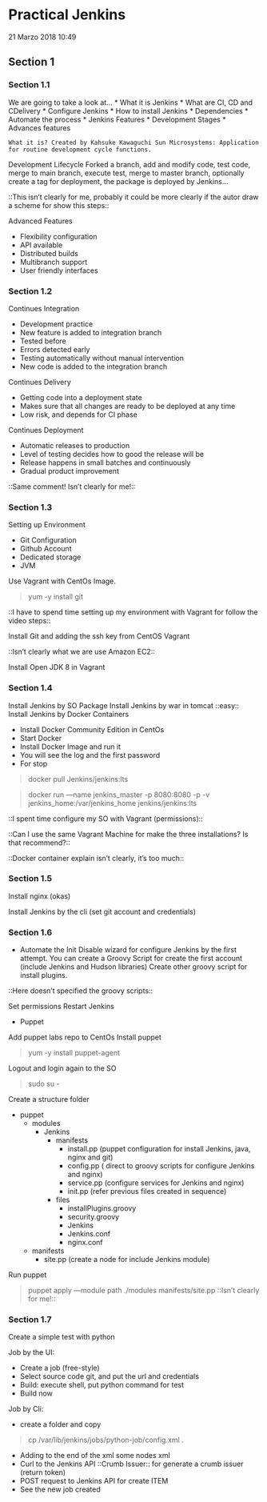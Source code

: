 # Practical Jenkins
21 Marzo 2018 10:49

## Section 1
### Section 1.1
We are going to take a look at…
		* What it is Jenkins
		* What are CI, CD and CDelivery
		* Configure Jenkins
			* How to install Jenkins
			* Dependencies
			* Automate the process
		* Jenkins Features
		* Development Stages
		* Advances features

	What it is? Created by Kahsuke Kawaguchi Sun Microsystems: Application for routine development cycle functions.

Development Lifecycle
	Forked a branch, add and modify  code, test code, merge to main branch, execute test, merge to master branch, optionally create a tag for deployment, the package is deployed by Jenkins…

::This isn’t clearly for me, probably it could be more clearly if the autor draw a scheme for show this steps::

Advanced Features
* Flexibility configuration
* API available
* Distributed builds
* Multibranch support
* User friendly interfaces

### Section 1.2

Continues Integration
- Development practice
- New feature is added to integration branch
- Tested before
- Errors detected early
- Testing automatically without manual intervention
- New code is added to the integration branch

Continues Delivery
- Getting code into a deployment state
- Makes sure that all changes are ready to be deployed at any time
- Low risk, and depends for CI phase

Continues Deployment
- Automatic releases to production
- Level of testing decides how to good the release will be
- Release happens in small batches and continuously
- Gradual product improvement

::Same comment! Isn’t clearly for me!::

### Section 1.3

Setting up Environment
- Git Configuration
- Github Account
- Dedicated storage
- JVM

Use Vagrant with CentOs Image.

> yum -y install git

::I have to spend time setting up my environment with Vagrant for follow the video steps::

Install Git and adding the ssh key from CentOS Vagrant

::Isn’t clearly what we are use Amazon EC2::

Install Open JDK 8 in Vagrant

### Section 1.4

Install Jenkins by SO Package
Install Jenkins by war in tomcat ::easy::
Install Jenkins by Docker Containers

- Install Docker Community Edition in CentOs
- Start Docker
- Install Docker Image and run it
- You will see the log and the first password
- For stop

> docker pull Jenkins/jenkins:lts

> docker run —name jenkins_master -p 8080:8080 -p -v jenkins_home:/var/jenkins_home jenkins/jenkins:lts


::I spent time configure my SO with Vagrant (permissions)::

::Can I use the same Vagrant Machine for make the three installations? Is that recommend?::

::Docker container explain isn’t clearly, it’s too much::

### Section 1.5

Install nginx (okas)

Install Jenkins by the cli (set git account and credentials)

### Section 1.6

- Automate the Init
Disable wizard for configure Jenkins by the first attempt. You can create a Groovy Script for create the first account (include Jenkins and Hudson libraries)
Create other groovy script for install plugins.

::Here doesn’t specified the groovy scripts::

Set permissions
Restart Jenkins

- Puppet

Add puppet labs repo to CentOs
Install puppet
> yum -y install puppet-agent

Logout and login again to the SO
> sudo su -

Create a structure folder
- puppet
	- modules
		- Jenkins
			- manifests
				- install.pp (puppet configuration for install Jenkins, java, nginx and git)
				- config.pp ( direct to groovy scripts for configure Jenkins and nginx)
				- service.pp (configure services for Jenkins and nginx)
				- init.pp (refer previous files created in sequence)
			- files
				- installPlugins.groovy
				- security.groovy
				- Jenkins
				- Jenkins.conf
				- nginx.conf
	- manifests
		- site.pp (create a node for include Jenkins module)

Run puppet
> puppet apply —module path ./modules manifests/site.pp
::Isn’t clearly for me!::

### Section 1.7
Create a simple test with python

Job by the UI:
* Create a job (free-style)
* Select source code git, and put the url and credentials
* Build: execute shell, put python command for test
* Build now

Job by Cli:
- create a folder and copy
> cp /var/lib/jenkins/jobs/python-job/config.xml .

- Adding to the end of the xml some nodes xml <publisher>
- Curl to the Jenkins API ::Crumb Issuer:: for generate a crumb issuer (return token)
- POST request to Jenkins API for create ITEM
- See the new job created

